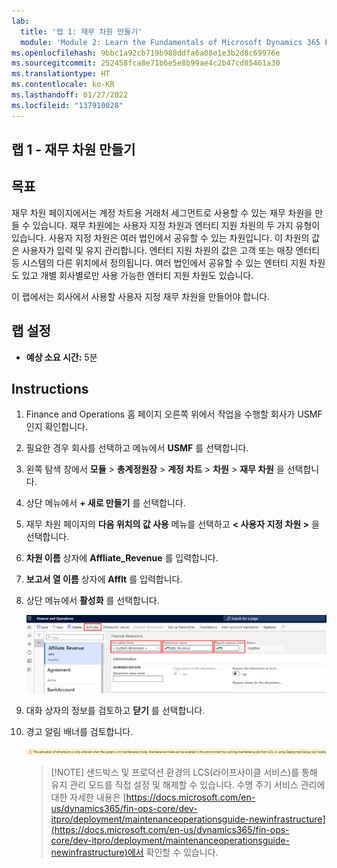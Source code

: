 ```yaml
---
lab:
  title: '랩 1: 재무 차원 만들기'
  module: 'Module 2: Learn the Fundamentals of Microsoft Dynamics 365 Finance'
ms.openlocfilehash: 9bbc1a92cb719b988ddfa6a08e1e3b2d8c69976e
ms.sourcegitcommit: 252458fca8e71b6e5e8b99ae4c2b47cd85461a30
ms.translationtype: HT
ms.contentlocale: ko-KR
ms.lasthandoff: 01/27/2022
ms.locfileid: "137910028"
---
```

## <a name="lab-1---create-a-financial-dimension"></a>랩 1 - 재무 차원 만들기

## <a name="objectives"></a>목표

재무 차원 페이지에서는 계정 차트용 거래처 세그먼트로 사용할 수 있는 재무 차원을 만들 수 있습니다. 재무 차원에는 사용자 지정 차원과 엔터티 지원 차원의 두 가지 유형이 있습니다. 사용자 지정 차원은 여러 법인에서 공유할 수 있는 차원입니다. 이 차원의 값은 사용자가 입력 및 유지 관리합니다. 엔터티 지원 차원의 값은 고객 또는 매장 엔터티 등 시스템의 다른 위치에서 정의됩니다. 여러 법인에서 공유할 수 있는 엔터티 지원 차원도 있고 개별 회사별로만 사용 가능한 엔터티 지원 차원도 있습니다.

이 랩에서는 회사에서 사용할 사용자 지정 재무 차원을 만들어야 합니다.

## <a name="lab-setup"></a>랩 설정

   - **예상 소요 시간:** 5분

## <a name="instructions"></a>Instructions

1. Finance and Operations 홈 페이지 오른쪽 위에서 작업을 수행할 회사가 USMF인지 확인합니다.

1. 필요한 경우 회사를 선택하고 메뉴에서 **USMF** 를 선택합니다.

1. 왼쪽 탐색 창에서 **모듈** > **총계정원장** > **계정 차트** > **차원** > **재무 차원** 을 선택합니다.

1. 상단 메뉴에서 **+ 새로 만들기** 를 선택합니다.

1. 재무 차원 페이지의 **다음 위치의 값 사용** 메뉴를 선택하고 **< 사용자 지정 차원 >** 을 선택합니다.

1. **차원 이름** 상자에 **Affliate_Revenue** 를 입력합니다.

1. **보고서 열 이름** 상자에 **Afflt** 를 입력합니다.

1. 상단 메뉴에서 **활성화** 를 선택합니다.

    ![다음 위치의 값 사용, 차원 이름, 보고서 열 이름, 활성화 메뉴가 강조 표시된 새 사용자 지정 재무 차원이 표시된 스크린샷](./media/lp2-m3-new-financial-dimension.png)

1. 대화 상자의 정보를 검토하고 **닫기** 를 선택합니다.

1. 경고 알림 배너를 검토합니다.

    ![새 차원을 활성화하려면 충족해야 하는 유지 관리 모드 요구 사항을 알리는 경고 정보 배너가 표시된 스크린샷](./media/lp2-m3-activation-warning-banner.png)

    >[!NOTE] 샌드박스 및 프로덕션 환경의 LCS(라이프사이클 서비스)를 통해 유지 관리 모드를 직접 설정 및 해제할 수 있습니다. 수명 주기 서비스 관리에 대한 자세한 내용은 [https://docs.microsoft.com/en-us/dynamics365/fin-ops-core/dev-itpro/deployment/maintenanceoperationsguide-newinfrastructure](https://docs.microsoft.com/en-us/dynamics365/fin-ops-core/dev-itpro/deployment/maintenanceoperationsguide-newinfrastructure)에서 확인할 수 있습니다.
